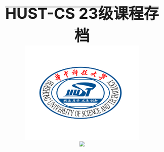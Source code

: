 <div align="center" >
  <strong><del><font size="50">HUST-CS 23级课程存档</font></del></strong>
</div>
<div align = center>
  
<img src="./hust.png" width="360" height="300"/>
</div>

<!--
## **HUST-CS 23级课程存档**
- [x] ~~**课件,笔记,代码,实验报告...**~~
---------------
-->

<!--
![](https://nuyoahwjl.github.io/img/coding.gif)
-->

<div align="center">
  <img src="https://nuyoahwjl.github.io/img/coding.gif" />
<div align="center">
